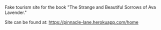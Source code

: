 Fake tourism site for the book "The Strange and Beautiful Sorrows of Ava Lavender."

Site can be found at: https://pinnacle-lane.herokuapp.com/home